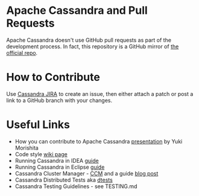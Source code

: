 <!--
#
# Licensed to the Apache Software Foundation (ASF) under one
# or more contributor license agreements.  See the NOTICE file
# distributed with this work for additional information
# regarding copyright ownership.  The ASF licenses this file
# to you under the Apache License, Version 2.0 (the
# "License"); you may not use this file except in compliance
# with the License.  You may obtain a copy of the License at
#
#     http://www.apache.org/licenses/LICENSE-2.0
#
# Unless required by applicable law or agreed to in writing, software
# distributed under the License is distributed on an "AS IS" BASIS,
# WITHOUT WARRANTIES OR CONDITIONS OF ANY KIND, either express or implied.
# See the License for the specific language governing permissions and
# limitations under the License.
#
-->

# Apache Cassandra and Pull Requests

Apache Cassandra doesn't use GitHub pull requests as part of the development process.
In fact, this repository is a GitHub mirror of [the official repo](https://gitbox.apache.org/repos/asf/cassandra.git).

# How to Contribute

Use [Cassandra JIRA](https://issues.apache.org/jira/browse/CASSANDRA/) to create an issue, then either attach a patch or post a link to a GitHub branch with your changes.

# Useful Links

- How you can contribute to Apache Cassandra [presentation](http://www.slideshare.net/yukim/cassandrasummit2013) by Yuki Morishita
- Code style [wiki page](https://cwiki.apache.org/confluence/display/CASSANDRA2/CodeStyle)
- Running Cassandra in IDEA [guide](https://cwiki.apache.org/confluence/display/CASSANDRA2/RunningCassandraInIDEA)
- Running Cassandra in Eclipse [guide](https://cwiki.apache.org/confluence/display/CASSANDRA2/RunningCassandraInEclipse)
- Cassandra Cluster Manager - [CCM](https://github.com/pcmanus/ccm) and a guide [blog post](http://www.khulnasoft.com/dev/blog/ccm-a-development-tool-for-creating-local-cassandra-clusters)
- Cassandra Distributed Tests aka [dtests](https://github.com/apache/cassandra-dtest)
- Cassandra Testing Guidelines - see TESTING.md
